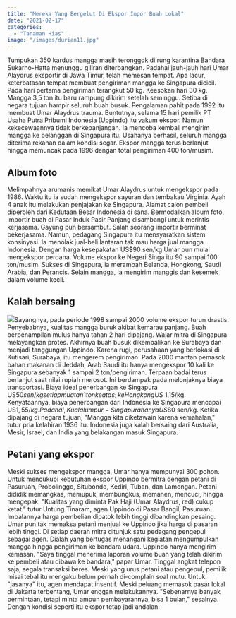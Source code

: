 ```yaml
---
title: "Mereka Yang Bergelut Di Ekspor Impor Buah Lokal"
date: "2021-02-17"
categories: 
  - "Tanaman Hias"
image: "/images/durian11.jpg"
---
```


Tumpukan 350 kardus mangga masih teronggok di rung karantina Bandara Sukarno-Hatta menunggu giliran diterbangkan. Padahal jauh-jauh hari Umar Alaydrus eksportir di Jawa Timur, telah memesan tempat. Apa lacur, keterbatasan tempat membuat pengiriman mangga ke Singapura dicicil. Pada hari pertama pengiriman terangkut 50 kg. Keesokan hari 30 kg. Mangga 3,5 ton itu baru rampung dikirim setelah seminggu. Setiba di negara tujuan hampir seluruh buah busuk. Pengalaman pahit pada 1992 itu membuat Umar Alaydrus trauma. Buntutnya, selama 15 hari pemilik PT Usaha Putra Pribumi Indonesia (Uppindo) itu vakum ekspor. Namun kekecewaannya tidak berkepanjangan. Ia mencoba kembali mengirim mangga ke pelanggan di Singapura itu. Usahanya berhasil, seluruh mangga diterima rekanan dalam kondisi segar. Ekspor mangga terus berlanjut hingga memuncak pada 1996 dengan total pengiriman 400 ton/musim.

## Album foto

Melimpahnya arumanis memikat Umar Alaydrus untuk mengekspor pada 1986. Waktu itu ia sudah mengekspor sayuran dan tembakau Virginia. Ayah 4 anak itu melakukan penjajakan ke Singapura. Alamat calon pembeli diperoleh dari Kedutaan Besar Indonesia di sana. Bermodalkan album foto, importir buah di Pasar Induk Pasir Panjang disambangi untuk merintis kerjasama. Gayung pun bersambut. Salah seorang importir berminat bekerjasama. Namun, pedagang Singapura itu mensyaratkan sistem konsinyasi. Ia menolak jual-beli lantaran tak mau harga jual mangga Indonesia. Dengan harga kesepakatan US$90 sen/kg Umar pun mulai mengekspor perdana. Volume ekspor ke Negeri Singa itu 90 sampai 100 ton/musim. Sukses di Singapura, ia merambah Belanda, Hongkong, Saudi Arabia, dan Perancis. Selain mangga, ia mengirim manggis dan kesemek dalam volume kecil.

## Kalah bersaing

[![](/images/duren6.jpg)](http://localhost/mitra/wp-content/uploads/2021/02/duren6.jpg)Sayangnya, pada periode 1998 sampai 2000 volume ekspor turun drastis. Penyebabnya, kualitas mangga buruk akibat kemarau panjang. Buah berpenampilan mulus hanya tahan 2 hari dipajang. Wajar mitra di Singapura melayangkan protes. Akhirnya buah busuk dikembalikan ke Surabaya dan menjadi tanggungan Uppindo. Karena rugi, perusahaan yang berlokasi di Kutisari, Surabaya, itu mengerem pengiriman. Pada 2000 mantan pemasok bahan makanan di Jeddah, Arab Saudi itu hanya mengekspor 10 kali ke Singapura sebanyak 1 sampai 2 ton/pengiriman. Terpaan badai terus berlanjut saat nilai rupiah merosot. Ini berdampak pada melonjaknya biaya transportasi. Biaya ideal penerbangan ke Singapura US$50 sen/kg setiap muatan 1 ton ke atas; ke Hongkong US$ 1,15/kg. Kenyataannya, biaya penerbangan dari Indonesia ke Singapura mencapai US$1,55/kg. Padahal, Kualalumpur - Singapura hanya US$80 sen/kg. Ketika dipajang di negara tujuan, "Mangga kita diketawain karena kemahalan," tutur pria kelahiran 1936 itu. Indonesia juga kalah bersaing dari Australia, Mesir, Israel, dan India yang belakangan masuk Singapura.

## Petani yang ekspor

Meski sukses mengekspor mangga, Umar hanya mempunyai 300 pohon. Untuk mencukupi kebutuhan ekspor Uppindo bermitra dengan petani di Pasuruan, Probolinggo, Situbondo, Kediri, Tuban, dan Lamongan. Petani dididik memangkas, memupuk, membungkus, memanen, mencuci, hingga mengepak. "Kualitas yang diminta Pak Haji (Umar Alaydrus, red) cukup ketat." tutur Untung Tinaram, agen Uppindo di Pasar Bangil, Pasuruan. Imbalannya harga pembelian dipatok lebih tinggi dibandingkan pesaing. Umar pun tak memaksa petani menjual ke Uppindo jika harga di pasaran lebih tinggi. Di setiap daerah mitra ditunjuk satu pedagang pengepul sebagai agen. Dialah yang bertugas menangani kegiatan mengumpulkan mangga hingga pengiriman ke bandara udara. Uppindo hanya mengirim kemasan. "Saya tinggal menerima laporan volume buah yang telah dikirim ke pembeli atau dibawa ke bandara," papar Umar. Tinggal angkat telepon saja, segala transaksi beres. Meski yang urus petani atau pengepul, pemilik misai tebal itu mengaku belum pernah di-complain soal mutu. Untuk "jasanya" itu, agen mendapat insentif. Meski peluang memasok pasar lokal di Jakarta terbentang, Umar enggan melakukannya. "Sebenarnya banyak permintaan, tetapi minta ampun pembayarannya, bisa 1 bulan," sesalnya. Dengan kondisi seperti itu ekspor tetap jadi andalan.
